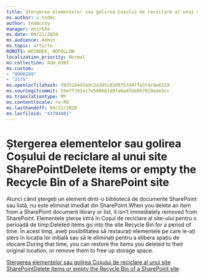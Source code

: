```yaml
---
title: Ștergerea elementelor sau golirea Coșului de reciclare al unui site SharePoint
ms.author: v-todmc
author: todmccoy
manager: mnirkhe
ms.date: 04/21/2020
ms.audience: Admin
ms.topic: article
ROBOTS: NOINDEX, NOFOLLOW
localization_priority: Normal
ms.collection: Adm_O365
ms.custom:
- "9000209"
- "3175"
ms.openlocfilehash: f035104d3a9c2a3d5c82d9753497fa5f4c9e6319
ms.sourcegitcommit: 55eff703a17e500681d8fa6a87eb067019ade3cc
ms.translationtype: MT
ms.contentlocale: ro-RO
ms.lasthandoff: 04/22/2020
ms.locfileid: "43704881"
---
```

# <a name="delete-items-or-empty-the-recycle-bin-of-a-sharepoint-site"></a><span data-ttu-id="41579-102">Ștergerea elementelor sau golirea Coșului de reciclare al unui site SharePoint</span><span class="sxs-lookup"><span data-stu-id="41579-102">Delete items or empty the Recycle Bin of a SharePoint site</span></span> 

<span data-ttu-id="41579-103">Atunci când ștergeți un element dintr-o bibliotecă de documente SharePoint sau listă, nu este eliminat imediat din SharePoint.</span><span class="sxs-lookup"><span data-stu-id="41579-103">When you delete an item from a SharePoint document library or list, it isn’t immediately removed from SharePoint.</span></span> <span data-ttu-id="41579-104">Elementele șterse intră în Coșul de reciclare al site-ului pentru o perioadă de timp.</span><span class="sxs-lookup"><span data-stu-id="41579-104">Deleted items go into the site Recycle Bin for a period of time.</span></span> <span data-ttu-id="41579-105">În acest timp, aveți posibilitatea să restaurați elementele pe care le-ați șters în locația lor inițială sau să le eliminați pentru a elibera spațiu de stocare.</span><span class="sxs-lookup"><span data-stu-id="41579-105">During that time, you can restore the items you deleted to their original location, or remove them to free up storage space.</span></span>

[<span data-ttu-id="41579-106">Ștergerea elementelor sau golirea Coșului de reciclare al unui site SharePoint</span><span class="sxs-lookup"><span data-stu-id="41579-106">Delete items or empty the Recycle Bin of a SharePoint site</span></span>](https://support.office.com/article/2e713599-d13e-40d6-96dc-66f0a366f74e)